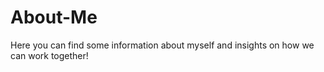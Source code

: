 # About-Me
Here you can find some information about myself and insights on how we can work together!
